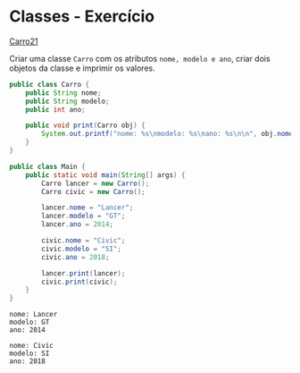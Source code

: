 # Classes - Exercício

[Carro21](../maratona-java/src/me/kevensouza/maratonajava/core/intro/classes/carro21/)

Criar uma classe `Carro` com os atributos `nome, modelo e ano`, criar dois objetos da classe e imprimir os valores.

```java
public class Carro {
    public String nome;
    public String modelo;
    public int ano;

    public void print(Carro obj) {
        System.out.printf("nome: %s\nmodelo: %s\nano: %s\n\n", obj.nome, obj.modelo, obj.ano);
    }
}
```

```java
public class Main {
    public static void main(String[] args) {
        Carro lancer = new Carro();
        Carro civic = new Carro();

        lancer.nome = "Lancer";
        lancer.modelo = "GT";
        lancer.ano = 2014;

        civic.nome = "Civic";
        civic.modelo = "SI";
        civic.ano = 2018;

        lancer.print(lancer);
        civic.print(civic);
    }
}
```

```console
nome: Lancer
modelo: GT
ano: 2014

nome: Civic
modelo: SI
ano: 2018
```